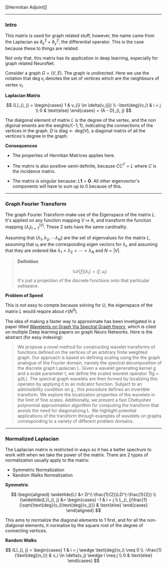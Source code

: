 [[Hermitian Adjoint]]

---
### **Intro**

This matrix is used for graph related stuff, however, the name came from the Laplacian as $\partial_x^2 +  \partial_y^2$, the differential operator. This is the case because these to things are related. 

Not only that, this matrix has its application in deep learning, especially for graph related NeuroNet. 

Consider a graph $G = (V, E)$. The graph is undirected. Here we use the notation that $\deg{v_i}$ denotes the set of vertices which are the neighbours of vertex $v_i$. 

**Laplacian Matrix**

$$
(L)_{i, j} = 
\begin{cases}
    1 & v_{i} \in \delta(v_{j}) 
    \\
    -\text{deg}(v_i) & i = j
    \\
    0 & \text{else}
\end{cases} = (A - D)_{i, j}
$$

The dialgonal element of matrix $L$ is the degree of the vertex, and the non digonal ements are the weights/$\{-1, 1\}$, indicating the connections of the vertices in the graph. $D$ is $\text{diag} \leftarrow \text{deg}(V)$, a diagonal matrix of all the vertices's degree in the graph. 

**Consequences**

* The properties of Hermtian Matrices applies here. 

* The matrix is also positive-semi-definite, because $CC^T = L$ where $C$ is the incidence matrix. 

* The matrix is singular because: $L\mathbf{1}= \mathbf{0}$. All other eigenvector's components will have to sum up to $0$ because of this. 

---
### **Graph Fourier Transform**

The graph Fourier Transform make use of the Eigenspace of the matrix $L$. It's applied on any function mapping $V\mapsto \mathbb{R}$, and transform the function mapping $\{\lambda_l\}_{l = 1}^{|V|}$. These 2 sets have the same cardinality. 

Assuming that $\{\lambda_1, \lambda_2, \cdots \lambda_N\}$ are the set of eigenvalues for the matrix $L$, assuming that $u_l$ are the corresponding eigen vectors for $\lambda_l$, and assuming that they are ordered like $\lambda_1 < \lambda_2 < \cdots < \lambda_N$ and $N = |V|$. 

> **Definition**
> 
> $$
> \mathcal{GF}[f](\lambda_l) = \langle f,  u_l\rangle
> $$
> It's just a projection of the discrete functions onto that particular subspace. 


**Problem of Speed**

This is not easy to compte because solving for $U$, the eigenspace of the matrix $L$ would require about $\mathcal{O}(N^3)$. 

The idea of making a faster way to approximate has been invetigated in a paper titled [Wavelents on Graph Via Spectral Graph theory](https://arxiv.org/pdf/0912.3848.pdf), which is cited on multiple Deep learning papers on graph Neuro Networks. Here is the abstract (for easy indexing): 

> We propose a novel method for constructing wavelet transforms of functions defined on the vertices of an arbitrary finite weighted graph. Our approach is based on defining scaling using the the graph analogue of the Fourier domain, namely the spectral decomposition of the discrete graph Laplacian L. Given a wavelet generating kernel g and a scale parameter t, we define the scaled wavelet operator Ttg = g(tL). The spectral graph wavelets are then formed by localizing this operator by applying it to an indicator function. Subject to an admissibility condition on g , this procedure defines an invertible transform. We explore the localization properties of the wavelets in the limit of fine scales. Additionally, we present a fast Chebyshev polynomial approximation algorithm for computing the transform that avoids the need for diagonalizing L. We highlight potential applications of the transform through examples of wavelets on graphs corresponding to a variety of different problem domains.


---
### **Normalized Laplacian**

The Laplacian matrix is restricted in ways so it has a better spectrum to work with when we take the power of the matrix. There are 2 types of normalization usually apply to the matrix: 

* Symmetric Normalization
* Random Walks Normalization

**Symmetric**

$$
\begin{aligned}
    \widetilde{L} &= D^{-\frac{1}{2}}LD^{-\frac{1}{2}}
    \\
    (\widetilde{L})_{i, j} &= \begin{cases}
        -1 & i = j
        \\
        L_{i, j}\frac{1}{\sqrt{\text{deg}(v_i)\text{deg}(v_j)}}
        & \text{else}
    \end{cases}
\end{aligned}
$$

This aims to normalize the diagonal elements to 1 first, and for all the non-dialgonal elements, it normalize by the square root of the degree of connecting vertices. 

**Random Walks** 

$$
(L)_{i, j} = 
\begin{cases}
    1 & i = j \wedge \text{deg}(v_i) \neq 0 
    \\
    -\frac{1}{\text{deg}(v_i)} & v_i \in \delta(v_j) \wedge i \neq j 
    \\
    0 & \text{else}
\end{cases}
$$

